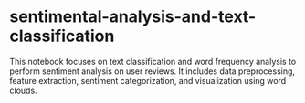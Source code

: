 # sentimental-analysis-and-text-classification
This notebook focuses on text classification and word frequency analysis to perform sentiment analysis on user reviews. It includes data preprocessing, feature extraction, sentiment categorization, and visualization using word clouds.
